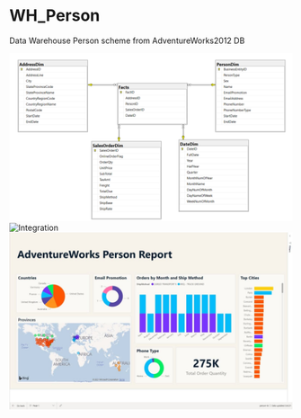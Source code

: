 # WH_Person
Data Warehouse Person scheme from AdventureWorks2012 DB

![Person WH](Diagram.png)
![Integration](screenshots/integration.jpg)
![Report](screenshots/report.jpg)
